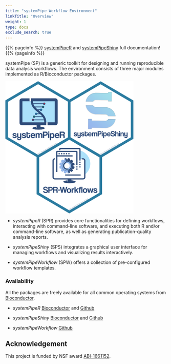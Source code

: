 ```yaml
---
title: "systemPipe Workflow Environment"
linkTitle: "Overview"
weight: 1
type: docs
exclude_search: true
---
```


{{% pageinfo %}}
[systemPipeR](https://systempipe.org/sp/) and [systemPipeShiny](https://systempipe.org/sps/) full documentation!
{{% /pageinfo %}}
 
 
systemPipe (SP) is a generic toolkit for designing and running reproducible data 
analysis workflows. The environment consists of three major modules implemented
as R/Bioconductor packages. 

<img align="center" title="systemPipe Project" src="systemPipe_logo.png" style="width:400px;"><img/>

- _systemPipeR_ (SPR) provides core functionalities for defining workflows, 
interacting with command-line software, and executing both R and/or command-line 
software, as well as generating publication-quality analysis reports. 

- _systemPipeShiny_ (SPS) integrates a graphical user interface for managing 
workflows and visualizing results interactively. 

- _systemPipeWorkflow_ (SPW) offers a collection of pre-configured workflow templates.

 ### Availability

All the packages are freely available for all common operating systems from
[Bioconductor](http://bioconductor.org/packages/systemPipeR). 

- _systemPipeR_ [Bioconductor](http://bioconductor.org/packages/systemPipeR) and [Github](https://github.com/tgirke/systemPipeR)

- _systemPipeShiny_ [Bioconductor](http://bioconductor.org/packages/release/bioc/html/systemPipeShiny.html) and [Github](https://github.com/systemPipeR/systemPipeShiny)

- _systemPipeWorkflow_ [Github](https://github.com/systemPipeR)

## Acknowledgement

This project is funded by NSF award [ABI-1661152](https://www.nsf.gov/awardsearch/showAward?AWD_ID=1661152).





